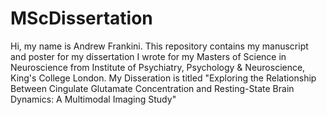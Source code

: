 # MScDissertation
Hi, my name is Andrew Frankini. This repository contains my manuscript and poster for my dissertation I wrote for my Masters of Science in Neuroscience from Institute of Psychiatry, Psychology & Neuroscience, King's College London. My Disseration is titled "Exploring the Relationship Between Cingulate Glutamate Concentration and Resting-State Brain Dynamics: A Multimodal Imaging Study"
    
